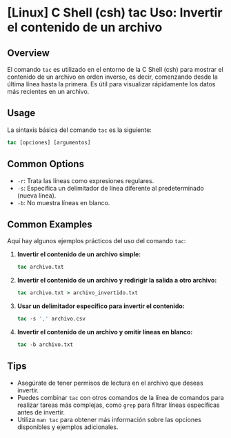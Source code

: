 # [Linux] C Shell (csh) tac Uso: Invertir el contenido de un archivo

## Overview
El comando `tac` es utilizado en el entorno de la C Shell (csh) para mostrar el contenido de un archivo en orden inverso, es decir, comenzando desde la última línea hasta la primera. Es útil para visualizar rápidamente los datos más recientes en un archivo.

## Usage
La sintaxis básica del comando `tac` es la siguiente:

```csh
tac [opciones] [argumentos]
```

## Common Options
- `-r`: Trata las líneas como expresiones regulares.
- `-s`: Especifica un delimitador de línea diferente al predeterminado (nueva línea).
- `-b`: No muestra líneas en blanco.

## Common Examples
Aquí hay algunos ejemplos prácticos del uso del comando `tac`:

1. **Invertir el contenido de un archivo simple:**

   ```csh
   tac archivo.txt
   ```

2. **Invertir el contenido de un archivo y redirigir la salida a otro archivo:**

   ```csh
   tac archivo.txt > archivo_invertido.txt
   ```

3. **Usar un delimitador específico para invertir el contenido:**

   ```csh
   tac -s ',' archivo.csv
   ```

4. **Invertir el contenido de un archivo y omitir líneas en blanco:**

   ```csh
   tac -b archivo.txt
   ```

## Tips
- Asegúrate de tener permisos de lectura en el archivo que deseas invertir.
- Puedes combinar `tac` con otros comandos de la línea de comandos para realizar tareas más complejas, como `grep` para filtrar líneas específicas antes de invertir.
- Utiliza `man tac` para obtener más información sobre las opciones disponibles y ejemplos adicionales.